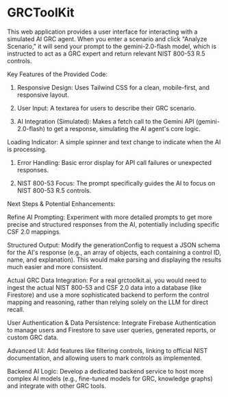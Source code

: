 # GRCToolKit
This web application provides a user interface for interacting with a simulated AI GRC agent. When you enter a scenario and click "Analyze Scenario," it will send your prompt to the gemini-2.0-flash model, which is instructed to act as a GRC expert and return relevant NIST 800-53 R.5 controls.

Key Features of the Provided Code:

1. Responsive Design: Uses Tailwind CSS for a clean, mobile-first, and responsive layout.

1. User Input: A textarea for users to describe their GRC scenario.

1. AI Integration (Simulated): Makes a fetch call to the Gemini API (gemini-2.0-flash) to get a response, simulating the AI agent's core logic.

Loading Indicator: A simple spinner and text change to indicate when the AI is processing.

1. Error Handling: Basic error display for API call failures or unexpected responses.

1. NIST 800-53 Focus: The prompt specifically guides the AI to focus on NIST 800-53 R.5 controls.

Next Steps & Potential Enhancements:

Refine AI Prompting: Experiment with more detailed prompts to get more precise and structured responses from the AI, potentially including specific CSF 2.0 mappings.

Structured Output: Modify the generationConfig to request a JSON schema for the AI's response (e.g., an array of objects, each containing a control ID, name, and explanation). This would make parsing and displaying the results much easier and more consistent.

Actual GRC Data Integration: For a real grctoolkit.ai, you would need to ingest the actual NIST 800-53 and CSF 2.0 data into a database (like Firestore) and use a more sophisticated backend to perform the control mapping and reasoning, rather than relying solely on the LLM for direct recall.

User Authentication & Data Persistence: Integrate Firebase Authentication to manage users and Firestore to save user queries, generated reports, or custom GRC data.

Advanced UI: Add features like filtering controls, linking to official NIST documentation, and allowing users to mark controls as implemented.

Backend AI Logic: Develop a dedicated backend service to host more complex AI models (e.g., fine-tuned models for GRC, knowledge graphs) and integrate with other GRC tools.

